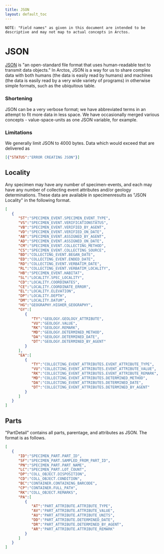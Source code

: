 ```yaml
---
title: JSON
layout: default_toc
---
```





<!--
	::::::::::::::::IMPORTANT::::::::::::::::
	
	Do not modify this file without modifying the functions which compile the JSON
	
	Do not remove this comment.
	
	TABS eat the tick-tick-tick-json thing, and the 'format' should be valid JSON - use a validator to format for this doc

	::::::::::::::::IMPORTANT::::::::::::::::

-->


``
	NOTE: "Field names" as given in this document are intended to be descriptive and may not map to actual concepts in Arctos.
``


# JSON

[JSON](https://en.wikipedia.org/wiki/JSON) is "an open-standard file format that uses human-readable text to transmit data objects." In Arctos, JSON is a way for us to share complex data with both humans (the data is easily read by humans) and machines (the data is easily read by a very wide variety of programs) in otherwise simple formats, such as the ubiquitous table.

### Shortening

JSON can be a very verbose format; we have abbreviated terms in an attempt to fit more data in less space. We have occasionally merged various concepts - value-space-units as one JSON variable, for example.

### Limitations

We generally limit JSON to 4000 bytes. Data which would exceed that are delivered as

```json
[{"STATUS":"ERROR CREATING JSON"}]
```

## Locality

Any specimen may have any number of specimen-events, and each may have any number of collecting event attributes and/or geology determinations. These data are available in specimenresults as "JSON Locality" in the following format.

```json
[
   {
      "ST":"SPECIMEN_EVENT.SPECIMEN_EVENT_TYPE",
      "VS":"SPECIMEN_EVENT.VERIFICATIONSTATUS",
      "VB":"SPECIMEN_EVENT.VERIFIED_BY_AGENT",
      "VD":"SPECIMEN_EVENT.VERIFIED_ON_DATE",
      "AB":"SPECIMEN_EVENT.ASSIGNED_BY_AGENT",
      "AD":"SPECIMEN_EVENT.ASSIGNED_ON_DATE",
      "CM":"SPECIMEN_EVENT.COLLECTING_METHOD",
      "CS":"SPECIMEN_EVENT.COLLECTING_SOURCE",
      "BD":"COLLECTING_EVENT.BEGAN_DATE",
      "ED":"COLLECTING_EVENT.ENDED_DATE",
      "RD":"COLLECTING_EVENT.VERBATIM_DATE",
      "RL":"COLLECTING_EVENT.VERBATIM_LOCALITY",
      "HB":"SPECIMEN_EVENT.HABITAT",
      "SL":"LOCALITY.SPEC_LOCALITY",
      "CD":"LOCALITY.COORDINATES",
      "CE":"LOCALITY.COORDINATE_ERROR",
      "EL":"LOCALITY.ELEVATION",
      "DP":"LOCALITY.DEPTH",
      "DM":"LOCALITY.DATUM",
      "HG":"GEOGRAPHY.HIGHER_GEOGRAPHY",
      "GY":[
         {
            "TY":"GEOLOGY.GEOLOGY_ATTRIBUTE",
            "VU":"GEOLOGY.VALUE",
            "RK":"GEOLOGY.REMARK",
            "MD":"GEOLOGY.DETERMINED_METHOD",
            "DA":"GEOLOGY.DETERMINED_DATE",
            "DT":"GEOLOGY.DETERMINED_BY_AGENT"
         }
      ],
      "EA":[
         {
            "TY":"COLLECTING_EVENT_ATTRIBUTES.EVENT_ATTRIBUTE_TYPE",
            "VU":"COLLECTING_EVENT_ATTRIBUTES.EVENT_ATTRIBUTE_VALUE",
            "RK":"COLLECTING_EVENT_ATTRIBUTES.EVENT_ATTRIBUTE_REMARK",
            "MD":"COLLECTING_EVENT_ATTRIBUTES.DETERMINED_METHOD",
            "DA":"COLLECTING_EVENT_ATTRIBUTES.DETERMINED_DATE",
            "DT":"COLLECTING_EVENT_ATTRIBUTES.DETERMINED_BY_AGENT"
         }
      ]
   }
]
```

## Parts

"PartDetail" contains all parts, parentage, and attributes as JSON. The format is as follows.


```json
[
   {
      "ID":"SPECIMEN_PART.PART_ID",
      "SF":"SPECIMEN_PART.SAMPLED_FROM_PART_ID",
      "PN":"SPECIMEN_PART.PART_NAME",
      "LC":"SPECIMEN_PART.LOT_COUNT",
      "DP":"COLL_OBJECT.DISPOSITION",
      "CD":"COLL_OBJECT.CONDITION",
      "BC":"CONTAINER.CONTAINING_BARCODE",
      "CP":"CONTAINER.FULL_PATH",
      "RK":"COLL_OBJECT.REMARKS",
      "PA":[
         {
            "AT":"PART_ATTRIBUTE.ATTRIBUTE_TYPE",
            "AV":"PART_ATTRIBUTE.ATTRIBUTE_VALUE",
            "AU":"PART_ATTRIBUTE.ATTRIBUTE_UNITS",
            "DD":"PART_ATTRIBUTE.DETERMINED_DATE",
            "DR":"PART_ATTRIBUTE.DETERMINED_BY_AGENT",
            "AR":"PART_ATTRIBUTE.ATTRIBUTE_REMARK"
         }
      ]
   }
]
```   
	   
	   